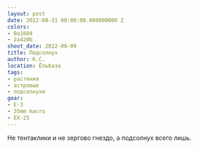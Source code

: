 ```yaml
---
layout: post
date: 2022-08-31 00:00:00.000000000 Z
colors:
- 0a1604
- 2a420b
shoot_date: 2022-08-09
title: Подсолнух
author: К.С.
location: Ёльбаза
tags:
- растения
- астровые
- подсолнухи
gear:
- E-3
- 35mm macro
- EX-25
---
```

Не тентаклики и не зергово гнездо, а подсолнух всего лишь.

